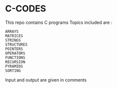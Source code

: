 # C-CODES
This repo contains C programs
Topics included are : 

    ARRAYS
    MATRICES
    STRINGS
    STRUCTURES
    POINTERS
    OPERATORS
    FUNCTIONS
    RECURSION
    PYRAMIDS
    SORTING

Input and output are given in comments